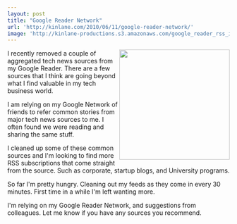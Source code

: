 ```yaml
---
layout: post
title: "Google Reader Network"
url: 'http://kinlane.com/2010/06/11/google-reader-network/'
image: 'http://kinlane-productions.s3.amazonaws.com/google_reader_rss_icons.jpg'
---
```


<img class="alignnone c1" title="Google Reader RSS" src="http://kinlane-productions.s3.amazonaws.com/google_reader_rss_icons.jpg" alt="" width="250" align="right" /> I recently removed a couple of aggregated tech news sources from my Google Reader. There are a few sources that I think are going beyond what I find valuable in my tech business world.

I am relying on my Google Network of friends to refer common stories from major tech news sources to me. I often found we were reading and sharing the same stuff.

I cleaned up some of these common sources and I'm looking to find more RSS subscriptions that come straight from the source. Such as corporate, startup blogs, and University programs.

So far I'm pretty hungry. Cleaning out my feeds as they come in every 30 minutes. First time in a while I'm left wanting more.

I'm relying on my Google Reader Network, and suggestions from colleagues. Let me know if you have any sources you recommend.